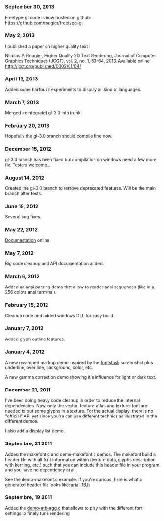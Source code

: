 ### September 30, 2013 ###

Freetype-gl code is now hosted on github: https://github.com/rougier/freetype-gl

### May 2, 2013 ###

I published a paper on higher quality text :

Nicolas P. Rougier, Higher Quality 2D Text Rendering, Journal of Computer Graphics Techniques (JCGT), vol. 2, no. 1, 50-64, 2013. Available online http://jcgt.org/published/0002/01/04/



### April 13, 2013 ###

Added some harfbuzz experiments to display all kind of languages.


### March 7, 2013 ###

Merged (reintegrate) gl-3.0 into trunk.


### February 20, 2013 ###

Hopefully the gl-3.0 branch should compile fine now.


### December 15, 2012 ###

gl-3.0 branch has been fixed but compilation on windows need a few more fix. Testers welcome...


### August 14, 2012 ###

Created the gl-3.0 branch to remove deprecated features. Will be the main branch after tests.

### June 19, 2012 ###

Several bug fixes.


### May 22, 2012 ###

[Documentation](http://freetype-gl.googlecode.com/svn/wiki/doc/index.html) online

### May 7, 2012 ###

Big code cleanup and API documentation added.

### March 6, 2012 ###

Added an ansi parsing demo that allow to render ansi sequences (like in a 256 colors ansi terminal).

### February 15, 2012 ###

Cleanup code and added windows DLL for easy build.

### January 7, 2012 ###

Added glyph outline features.

### January 4, 2012 ###

A new revamped markup demo inspired by the [fontstash](http://digestingduck.blogspot.com/2009/08/font-stash.html) screenshot plus underline, over line, background, color, etc.

A new gamma correction demo showing it's influence for light or dark text.


### December 21, 2011 ###

I've been doing heavy code cleanup in order to reduce the internal dependencies. Now, only the vector, texture-atlas and texture-font are needed to put some glyphs in a texture. For the actual display, there is
no "official" API yet since you're can use different technics as illustrated in the different demos.

I also add a display list demo.



### Septembre, 21 2011 ###

Added the makefont.c and demo-makefont.c demos. The makefont build a header file with all font information within (texture data, glyphs description with kerning, etc.) such that you can include this header file in your program and you have no dependency at all.

See the demo-makefont.c example. If you're curious, here is what a generated header file looks like: [arial-16.h](http://code.google.com/p/freetype-gl/source/browse/trunk/arial-16.h)


### Septembre, 19 2011 ###

Added the [demo-atb-agg.c](http://code.google.com/p/freetype-gl/source/browse/trunk/demo-atb-agg.c) that allows to play with the different font settings to finely tune rendering.